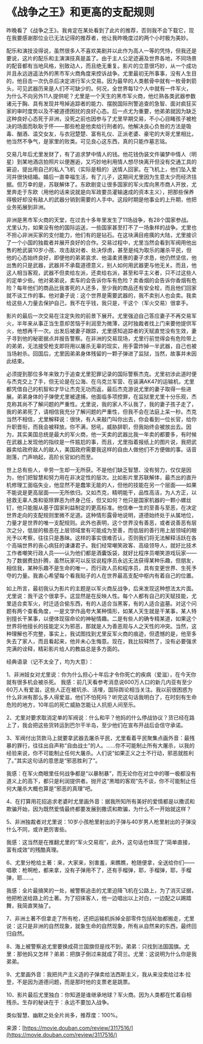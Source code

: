 # 《战争之王》和更高的支配规则

昨晚看了《战争之王》。我肯定在某处看到了此片的推荐，否则我不会下载它，现在我要感谢那位业已无法记得的推荐者，他让我昨晚度过的两个小时极为美妙。

配乐和演技没得说，虽然很多人不喜欢美剧并以此作为高人一等的凭恃，但我还是要说，这片的配乐和主演演技真是盖了。由于主人公足迹遍及世界各地，不同场景的配音都有当地风格，别致动人，而且绝无重复。影片的立意很巧妙，从一个成功并且永远逍遥法外的黑市军火商角度来控诉战争。尤里最初无所事事，没有人生目的，他目击一次仇杀后决定进行军火交易。因为最早的人类骸骨中就有一枚骨刺箭头，可见武器历来是人们不可缺少的。何况，全世界每12个人中就有一件军火，为什么不向另外11人提供呢？尤里是一个天生的黑市军火商，他烂熟各类武器参数诸元于胸、具有发现并甩掉追踪者的能力、摆脱国际刑警追查的急智、面对疯狂买家的审时度势以及不被道德困扰的良好心态。后一点尤为重要，他弟弟就因为缺乏这种良好心态死于非洲，没死之前也因参与了尤里早期交易，不小心目睹孩子被枪决的场面而耿耿于怀——那些枪是他卖给行刑者的。他解决良心负咎的方法是吸毒、酗酒、滥交女友，与衣冠楚楚、富有礼仪、正派老婆、豪宅的大哥尤里相比，他当然不争气，是家里的败类。可见良心这东西，真的只能作墓志铭。

交易几年后尤里发财了，有了追求梦中情人的钱。他花钱伪装文件骗梦中情人（明星）到某地酒店拍照片以便邂逅，又巧妙地利用情人想尽快离开但没有交通工具的窘迫，提出用自己的私人飞机（实际是租的）送情人回家。在飞机上，他们坠入爱河并很快结婚。婚后一直幸福生活，有了儿子，这期间尤里因为生意太少而经济拮据。但万幸的是，苏联解体了。东欧剧变让很多国家的军火库向黑市商人开放，尤里奔走于东欧（用他的话来说就是向军政要员灌输速成的资本主义），把那些保养得极好却没有敌人的武器分销到需要的人手中。这段时期是他事业的上升期，他把业务拓展到非洲。

非洲是黑市军火商的天堂，在过去十多年里发生了11场战争，有28个国家参战。尤里认为，如果没有他的国际运送，一些国家甚至打不了一场象样的战争。尤里也不担心非洲买家的支付能力，他们有的是钻石。在这块满目疮痍的大陆，尤里接识了一个小国的独裁者并展开良好的合作。交易过程中，尤里当然会看到军阀用他出售的枪武装10岁小孩、攻击敌对者、处决俘虏，甚至是纯为取乐的屠杀平民，但他的心态始终良好，即便他的弟弟哀求、他温柔贤惠的妻子求恳，他仍然坚信，他出售的只是武器，武器并不承载道德意义，别人如何用武器更与他无关。而且，他这人相当客观，武器不但卖给左派，还卖给右派，甚至和平主义者，只不过这些人的定单少些。他对弟弟说，卖车的会告诉你车有危险？卖香烟的会告诉你香烟有危险？每年他们的商品比我害死的人还多，至少我的商品还有安全栓，而且他们回家就不谈工作的事。他对妻子说：这个世界是需要武器的，我不卖别人也会卖。我卖给这些人力量去保护自己，我不在乎钱，我只是，干这个（军火交易）很拿手。

影片的最后一次交易在注定失败的前景下展开。尤里强迫自己答应妻子不再交易军火，半年来从事正当生意却苦恼于利润至为微薄，这时独裁者找上门来要他提供军火，他想再干一次。出发后被妻子跟踪，尤里感知追踪者的天赋直觉没有生效，妻子寻到他的秘密据点并报告警察。在非洲的交易现场，尤里行前觉得会有危险带上的弟弟，无法接受枪支即将用以屠杀无辜的现实，用手雷炸掉一半武器，自己也被当场射杀。回国后，尤里因弟弟身体残留的一颗子弹进了监狱，当然，故事并未因此结束。

必须提到那位多年来致力于追查尤里犯罪记录的国际警察杰克。尤里初涉此道时便与杰克交上了手，但无论是在公海、在乌克兰军营、在装满AK47的运输机，尤里都凭借自己的机智和才华让杰克无功而返，最后杰克游说尤里的妻子取得一些进展。弟弟身体的子弹使尤里被逮捕，他面临多项控罪，在监狱里尤里十分乐观，杰克称其尚不了解问题的严重性。尤里说，我的家人不认我了，我的妻子孩子走了，我的弟弟死了，请相信我充分了解问题的严重性，但我不会在法庭上呆一秒。杰克当然不相信，尤里解释说：很快，有人来敲门叫你出去，你会看到一位长官，给你升职晋衔，而我会被释放。你不满，怒吼，威胁辞职，但我始终会被放出去。因为，其实美国总统是最大的军火商，他一天卖的武器比我一年卖的都要多，有时候在武器上发现他的指纹是一件尴尬的事，而且，尤里指着报纸上的图片说，我把武器卖给政府敌人的敌人，美国政府需要我这样的自由人做他们不方便做的事。话音刚落，门声响起，高阶长官如约而至。

世上总有些人，辛劳一生却一无所获。不是他们缺乏智慧、没有努力，仅仅是因为，他们把智慧和努力用在非决定性的层次。比如影片里苏联解体，最杰出的直升机修理工面临失业，他显然不是蠢笨无能的人，但他的技能在另一个层面——如果不能说是更高层面——无所依归。又如杰克，精明能干，品性高洁，为人方正，以拯救无辜人类和驱除罪恶为终身己任，但又如何？他只是国家机器的一颗小螺丝钉，他只能服从基于国家利益制定的更高标准。他信奉一生的至善与至恶，在决定世界走向的支配规则里微不足道。这种情形露骨地说明，道德始终处于从属地位，力量才是世界的唯一支配规则。此外也表明，这个世界没有善恶，或者说善恶有层次之分，低层的极恶在上层领域里有可能成为至善，而低层的善行用上层领域的眼光予以考察，往往只是愚昧。这样的事实很难否认，否则我们将无法解释活跃在各个高端世界的丧心病狂的谦谦君子。我们经常嘲笑政客、高级领导人，就好比技术工作者嘲笑行政人员——认为他们都是酒囊饭袋，就好比程序员嘲笑游戏玩家——为了数据费劲扑腾，虽然玩家可以反驳说程序员永远无法获得某种乐趣，但朋友，相信我，某种乐趣不是生命的唯一，而行政人员和程序员，具有变更世界、生死予夺的力量。我衷心希望每个看我贴子的人在世界最高支配中枢内有着自己的位置。

如上所言，最初我认为影片的主题是以军火商反战争，后来发现这种想法太片面。尤里说：我干这个很拿手。这显然是在反映人性。每个人都有自己的天赋技能，尤里适合卖军火，时迁适合偷东西，有的人适合当黑客，有的人适合盗墓。对这个问题有两个查看角度，一是文学作品夸大某种情形，如某人天生就是干某事，某人特别擅长干某事，以便体现宿命论的神秘情趣。二是有些人的确专精某道，如果这个世界将他擅长的技能定义为邪恶，那就是人为善恶观与人之天性的冲突。当然，这种理解也不完整，事实上，我试图找到尤里反军火商的痕迹，但遗憾的是，他至多失去了家人，而且看起来，他并未心生悔意。现在，我比较释然了，没有必要强求完满的诠释，精彩影片给人的教益总是多方面的。

经典语录（记不太全了，均为大意）：

1、非洲妓女对尤里说：你为什么担心十年后才令你死亡的疾病（爱滋），在今天你就有很多机会被杀死。
我感：前几天看参考消息说600万人口的新几内亚有至少60万人有爱滋，这些人正在被坑杀、活埋，国际舆论相当关注。我以前很困惑为什么非洲有那么多人得爱滋，他们不怕死吗？听完这句话我明白了，在时刻有生命危险的地方，10年后的死亡威胁怎能让人抗拒人间至乐。

2、尤里对要求取消定单的军阀说：什么和平？他妈的什么停战协议？货已经在路上了，我会把这些货转运到巴尔干半岛，至少他们在宣布开战后会信守承诺。

3、军阀付出货款马上就要拿武器去屠杀平民，尤里看着平民聚集点画外音：最残暴的罪行，往往出自声称“自由战士”的人。……你不可能制止所有大屠杀，以我的经验来说，你不可能制止任何大屠杀。人们说“如果正义之士不行动，邪恶就胜利了。”其实这句话的意思是“邪恶胜利了”。

我感：在军火商眼里任何战争都是“以暴制暴”，而无论你在对立中的哪一极都没有道义上的高下，都只是利润提供者。抛开这“黑暗的客观”先不谈，你不可能制止任何大屠杀大概也算是“邪恶的真理”吧。

4、在打算用花招追求老婆时尤里画外音：据我所知所有美好的爱情都是以撒谎和欺骗开始，因为既然爱情最终都要发展到撒谎和欺骗，为什么不一开始就这样？

5、非洲独裁者对尤里说：10岁小孩枪里射出的子弹与40岁男人枪里射出的子弹没什么不同，或许更厉害些。

我感：这当然是在推翻尤里的“军火交易观”，此外，这句话也体现了“简单直接，富有成效”的残酷真理。

6、尤里分枪给土著：来，大家来，别害羞，来瞧瞧，枪随便拿，全送给你们——唱歌：枪啊枪，都来拿，没有子弹用不了，还有手榴弹，耶，手榴弹，耶，手榴弹，耶……。

我感：全片最搞笑的一处，被警察追击的尤里迫降飞机在公路上，为了消灭证据，他把枪送给路上的土著。为了招徕客人，他一边唱出以上对白，一边配之以踢踏舞，我简直笑抽了。

7、非洲土著不但拿走了所有枪，还把运输机拆掉全部零件包括轮胎都搬走，尤里说：这只是非洲的自然现象，就象生命的自然现象，所有从自然来的东西，最终回归自然。

8、海上被警察追尤里要换成荷兰国旗但是找不到，弟弟：只找到法国国旗。尤里：那他妈又怎样？弟弟：把旗子倒过来就成了荷兰。尤里：这说明为什么你是我弟弟。

9、尤里画外音：我把共产主义造的子弹卖给法西斯主义，我从来没卖给过本·拉登，不是因为道德问题，而是那时他的支票老是跳票。

10、影片最后尤里独白：你知道是谁继承地球？军火商。因为人类都在忙着自相残杀。生存的秘诀在于：永远不要加入战争。

类似智慧、幽默之处全片尚多，推荐度：100%。

来源：[https://movie.douban.com/review/3117516/](https://movie.douban.com/review/3117516/)